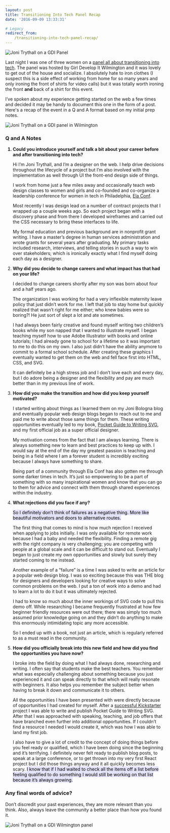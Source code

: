 ```yaml
---
layout: post
title: Transitioning Into Tech Panel Recap
date: '2016-09-09 13:33:31'

# Legacy
redirect_from:
    /transitioning-into-tech-panel-recap/
---
```


![Joni Trythall on a GDI Panel](/content/2016/09/panel_1.jpg)

Last night I was one of three women on a [panel all about transitioning into tech](http://www.meetup.com/Girl-Develop-It-Wilmington/). The panel was hosted by Girl Develop It Wilmington and it was lovely to get out of the house and socialize. I absolutely hate to iron clothes (I suspect this is a side effect of working from home for so many years and only ironing the front of shirts for video calls) but it was totally worth ironing the front **and** back of a shirt for this event. 

I’ve spoken about my experience getting started on the web a few times and decided it may be handy to document this one in the form of a post. Here's a recap of the event in a Q and A format based on my initial prep notes.

![Joni Trythall on a GDI panel in Wilmington](/content/2016/09/panel_3-1.jpg)

### Q and A Notes<br>
<ol>
<strong><li>Could you introduce yourself and talk a bit about your career before and after transitioning into tech?</li></strong>

<p>Hi I’m Joni Trythall, and I’m a designer on the web. I help drive decisions throughout the lifecycle of a project but I’m also involved with the implementation as well through UI the front-end design side of things.</p>

<p>I work from home just a few miles away and occasionally teach web design classes to women and girls and co-founded and co-organize a leadership conference for women in tech in Philadelphia, <a href="http://elaconf.com/">Ela Conf</a>.</p>  

<p>Most recently I was design lead on a number of contract projects that I wrapped up a couple weeks ago. So each project began with a discovery phase and from there I developed wireframes and carried out the CSS necessary to bring these interfaces to life.</p>

<p>My formal education and previous background are in nonprofit grant writing. I have a master’s degree in human services administration and wrote grants for several years after graduating. My primary tasks included research, interviews, and telling stories in such a way to win over stakeholders; which is ironically exactly what I find myself doing each day as a designer.</p>

<strong><li>Why did you decide to change careers and what impact has that had on your life?</li></strong>

<p>I decided to change careers shortly after my son was born about four and a half years ago.</p>

<p>The organization I was working for had a very inflexible maternity leave policy that just didn’t work for me. I left that job to stay home but quickly realized that wasn’t right for me either; who knew babies were so boring?! He just sort of slept a lot and ate sometimes.</p>

<p>I had always been fairly creative and found myself writing two children’s books while my son napped that I wanted to illustrate myself. I began teaching myself how to use Adobe Illustrator with books and online tutorials; I had already gone to school for a lifetime so it was important to me to do this on my own. I also just didn’t have the ability anymore to commit to a formal school schedule. After creating these graphics I eventually wanted to get them on the web and fell face first into HTML, CSS, and SVG.</p>

<p>It can definitely be a high stress job and I don’t love each and every day, but I do adore being a designer and the flexibility and pay are much better than in my previous line of work.</p>

<strong><li>How did you make the transition and how did you keep yourself motivated?</li></strong>

<p>I started writing about things as I learned them on my Joni Bologna blog and eventually popular web design blogs began to reach out to me and paid me to write about those same things for them. These writing opportunities eventually led to my book, <a href="http://svgpocketguide.com/book/">Pocket Guide to Writing SVG</a>, and my first official job as a super official designer.</p>

<p>My motivation comes from the fact that I am always learning. There is always something new to learn and best practices to keep up with. I would say at the end of the day my greatest passion is teaching and being in a field where I am a forever student is incredibly exciting because I always have something to share.</p>

<p>Being part of a community through Ela Conf has also gotten me through some darker times in tech. It’s just so empowering to be a  part of something with so many inspirational women and know that you can go to them for advice and connect with them through shared experiences within the industry.</p>

<strong><li>What rejections did you face if any?</li></strong>

<p><mark style="background-color: #E4E3FC;">So I definitely don’t think of failures as a negative thing. More like beautiful motivators and doors to alternative routes.</mark></p>

<p>The first thing that comes to mind is how much rejection I received when applying to jobs initially. I was only available for remote work because I had a baby and needed the flexibility. Finding a remote gig with the right company is very challenging; you are competing with people at a global scale and it can be difficult to stand out. Eventually I began to just create my own opportunities and slowly but surely they started coming to me instead.</p>

<p>Another example of a “failure” is a time I was asked to write an article for a popular web design blog. I was so exciting because this was THE blog for designers and developers looking for creative ways to solve common problems on the web. I put a ton of work into a demo and had to learn a lot to do it but it was ultimately rejected.</p>

<p>I had to know so much about the inner workings of SVG code to pull this demo off. While researching I became frequently frustrated at how few beginner friendly resources were out there; there was simply too much assumed prior knowledge going on and they didn’t do anything to make this enormously intimidating topic any more accessible.</p>

<p>So I ended up with a book, not just an article, which is regularly referred to as a must read in the community.</p>

<strong><li>How did you officially break into this new field and how did you find the opportunities you have now?</li></strong>

<p>I broke into the field by doing what I had always done, researching and writing. I often say that students make the best teachers. You remember what was especially challenging about something because you just experienced it and can speak directly to that which will really resonate with beginners. It also helps you remember the subject better when having to break it down and communicate it to others.</p>

<p>All the opportunities I have been presented with were directly because of opportunities I had created for myself. After a <a href="https://www.kickstarter.com/projects/1207904509/pocket-guide-to-writing-svg">successful Kickstarter</a> project I was able to write and publish Pocket Guide to Writing SVG. After that I was approached with speaking, teaching, and job offers that have branched even further into additional opportunities. If I couldn’t find a resource I needed I would create it, which was how I was able to land my first job.</p>

<p>I also have to give a lot of credit to the concept of doing things before you feel ready or qualified, which I have been doing since the beginning and it’s terrifying. I definitely never felt ready to publish blog posts, to speak at a large conference, or to get thrown into my very first React project but I did those things anyway and it all quickly becomes less scary. <mark style="background-color: #E4E3FC;">I know that if I had waited to check all the items off a list before feeling qualified to do something I would still be working on that list because it’s always growing.</mark></p>

</ol>

### Any final words of advice?
<p>Don’t discredit your past experiences, they are more relevant than you think. Also, always leave the community a better place than how you found it.</p>  

![Joni Trythall on a GDI Wilmington panel](/content/2016/09/panel_2-1.jpg)
